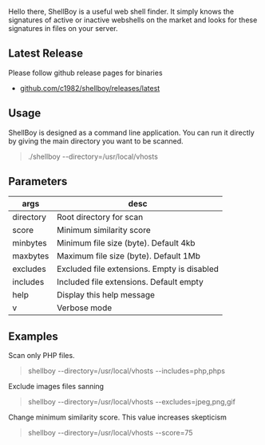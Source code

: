 Hello there,
ShellBoy is a useful web shell finder. It simply knows the signatures of active or inactive webshells on the market and looks for these signatures in files on your server. 

## Latest Release

Please follow github release pages for binaries

* [github.com/c1982/shellboy/releases/latest](https://github.com/c1982/shellboy/releases/latest)

## Usage

ShellBoy is designed as a command line application. You can run it directly by giving the main directory you want to be scanned. 

> ./shellboy --directory=/usr/local/vhosts

## Parameters

|args| desc |
|---|---|
| directory  | Root directory for scan |
| score | Minimum similarity score |
| minbytes | Minimum file size (byte). Default 4kb |
| maxbytes | Maximum file size (byte). Default 1Mb |
| excludes | Excluded file extensions. Empty is disabled |
| includes | Included file extensions. Default empty |
| help | Display this help message |
| v | Verbose mode |

## Examples

Scan only PHP files.

>shellboy --directory=/usr/local/vhosts --includes=php,phps

Exclude images files sanning

>shellboy --directory=/usr/local/vhosts --excludes=jpeg,png,gif

Change minimum similarity score. This value increases skepticism 

>shellboy --directory=/usr/local/vhosts --score=75
